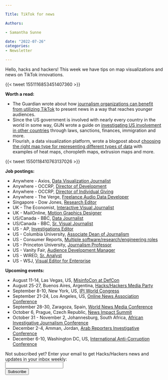 ```yaml
---

Title: TikTok for news

Authors: 

- Samantha Sunne

date: "2022-07-26" 
categories: 
- Newsletter 

---
```


Hello, hacks and hackers! This week we have tips on map visualizations and news on TikTok innovations.

{{< tweet 1551116853451407360 >}}

**Worth a read:**



* The Guardian wrote about how [journalism organizations can benefit from utilizing TikTok](https://www.theguardian.com/commentisfree/2022/jul/23/tiktok-journalism-news-outlet-journalism-media) to present news in a way that reaches younger audiences.
* Since the US government is involved with nearly every country in the world in some way, GIJN wrote a guide on [investigating US involvement in other countries](https://gijn.org/2022/07/21/tipsheet-investigating-us-influence-around-world/) through laws, sanctions, finances, immigration and more.
* Flourish, a data visualization platform, wrote a blogpost about [choosing the right map type for representing different types of data](https://flourish.studio/blog/choosing-the-right-map-type-for-your-data/) with examples of heat maps, choropleth maps, extrusion maps and more.

{{< tweet 1550118410763137026 >}}

**Job postings:**



* Anywhere - Axios, [Data Visualization Journalist](https://boards.greenhouse.io/axios/jobs/4415684)
* Anywhere - OCCRP, [Director of Development](https://www.occrp.org/en/occrp-jobs/director-of-development)
* Anywhere - OCCRP, [Director of Individual Giving](https://www.occrp.org/en/occrp-jobs/director-of-individual-giving)
* Anywhere - The Verge, [Freelance Audio Data Developer](https://verge-cyber.notion.site/Seeking-freelancer-for-song-data-project-The-Verge-e55828eec0a1422bab3aab6c3923027e)
* Singapore - Dow Jones, [Research Editor](https://www.cisionjobs.co.uk/job/108225/research-editor-english-and-chinese-/?deviceType=Desktop&TrackID=1&utm_source=rss&utm_medium=feed&utm_campaign=general)
* UK - The Economist, [Interactive Visual Journalist](https://infographics.economist.com/2022/job-interactive-data-journalist/)
* UK - MailOnline, [Motion Graphics Designer](https://www.cisionjobs.co.uk/job/108223/motion-graphics-designer/?deviceType=Desktop&TrackID=1&utm_source=rss&utm_medium=feed&utm_campaign=general)
* US/Canada - BBC, [Data Journalist](https://careerssearch.bbc.co.uk/jobs/job/Data-Journalist-BBC-News-Washington-DC/62250)
* US/Canada - BBC, [Sr. Visual Journalist](https://careerssearch.bbc.co.uk/jobs/job/Senior-Visual-Journalist-BBC-News-Washington-DC/62249)
* US - AP, [Investigations Editor](https://careers.ap.org/job/Washington%2C-DC-Investigations-Editor-DC-20001/907387500/)
* US - Columbia University, [Associate Dean of Journalism](https://www.ire.org/job-center/associate-dean-career-services-columbia-university-graduate-school-of-journalism/)
* US - Consumer Reports, [Multiple software/research/engineering roles](https://digital-lab.consumerreports.org/2022/06/23/new-opportunities-at-cr/)
* US - Princeton University, [Journalism Professor](https://www.ire.org/job-center/visiting-lecturer-in-the-humanities-ferris-professor-of-journalism-mcgraw-professor-of-writing-2/)
* US - Vanity Fair, [Audience Development Manager](https://condenast.wd5.myworkdayjobs.com/CondeCareers/job/1-World-Trade-Center-New-York-NY/Audience-Development-Manager--Vanity-Fair_R-10635-1)
* US - WIRED, [Sr. Analyst](https://condenast.wd5.myworkdayjobs.com/en-US/CondeCareers/job/Senior-Analyst--WIRED_R-08778-1)
* US - WSJ, [Visual Editor for Enterprise](https://wsj.jobs/new-york-ny/visual-editor-enterprise/0878B50FE4134863961A670CF67B9976/job/) 

**Upcoming events:**



* August 11-14, Las Vegas, US, [MisinfoCon at DefCon](https://defcon.misinfocon.com/)
* August 25-27, Buenos Aires, Argentina, [Hacks/Hackers Media Party](https://www.mediaparty.info/)
* September 8-10, New York, US, [IPI World Congress](https://ipi.media/ipi-world-congress-2022/)
* September 21-24, Los Angeles, US, [Online News Association Conference](https://journalists.org/event/ona22/)
* September 28-30, Zaragoza, Spain, [World News Media Conference](https://event.wan-ifra.org/congress2022/registration/Site/Register)
* October 6, Prague, Czech Republic, [News Impact Summit](https://newsimpact.io/summits/news-impact-summit-prague)
* October 31 - November 2, Johannesburg, South Africa, [African Investigative Journalism Conference](https://aijc.africa/)
* December 2-4, Amman, Jordan, [Arab Reporters Investigative Conference](https://arij22.arij.net/)
* December 6-10, Washington DC, US, [International Anti-Corruption Conference](https://www.transparency.org/en/news/dates-2022-international-anti-corruption-conference-uprooting-corruption-defending-democratic-values)

<div id="mc_embed_signup"><form id="mc-embedded-subscribe-form" class="validate" action="//hackshackers.us1.list-manage.com/subscribe/post?u=c56f2e53d5ed6ef87f8aaa75c&amp;id=fb2bc6f10b" method="post" name="mc-embedded-subscribe-form" novalidate="" target="_blank">

<div id="mc_embed_signup_scroll">

<div class="mc-field-group"><label for="mce-EMAIL">Not subscribed yet? Enter your email to get Hacks/Hackers news and updates in your inbox weekly:  </label></div>

<div class="mc-field-group"><input id="mce-EMAIL" class="required email" name="EMAIL" type="email" value="" /></div>

<!-- real people should not fill this in and expect good things - do not remove this or risk form bot signups-->

<div style="position: absolute; left: -5000px;"><input tabindex="-1" name="b_c56f2e53d5ed6ef87f8aaa75c_fb2bc6f10b" type="text" value="" /></div>

<div class="clear"><input id="mc-embedded-subscribe" class="button" name="subscribe" type="submit" value="Subscribe" /></div>

</div>

</form></div>

<!--End mc_embed_signup-->

<meta name="twitter:card" content="summary">

<meta name="twitter:image:src" content="https://hackshackers.com/content-images/about/hackshackers_logomark.png">
